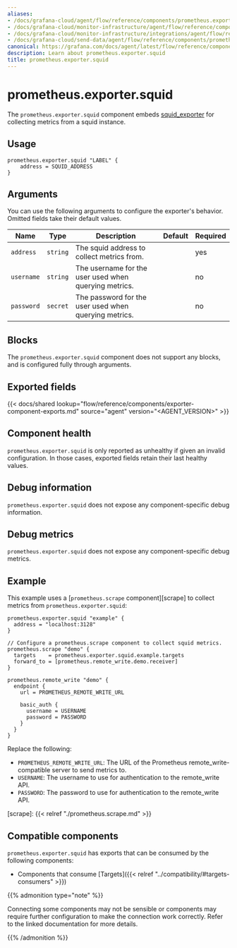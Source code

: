 ```yaml
---
aliases:
- /docs/grafana-cloud/agent/flow/reference/components/prometheus.exporter.squid/
- /docs/grafana-cloud/monitor-infrastructure/agent/flow/reference/components/prometheus.exporter.squid/
- /docs/grafana-cloud/monitor-infrastructure/integrations/agent/flow/reference/components/prometheus.exporter.squid/
- /docs/grafana-cloud/send-data/agent/flow/reference/components/prometheus.exporter.squid/
canonical: https://grafana.com/docs/agent/latest/flow/reference/components/prometheus.exporter.squid/
description: Learn about prometheus.exporter.squid
title: prometheus.exporter.squid
---
```


# prometheus.exporter.squid

The `prometheus.exporter.squid` component embeds
[squid_exporter](https://github.com/boynux/squid-exporter) for collecting metrics from a squid instance.

## Usage

```river
prometheus.exporter.squid "LABEL" {
    address = SQUID_ADDRESS
}
```

## Arguments

You can use the following arguments to configure the exporter's behavior.
Omitted fields take their default values.

| Name       | Type     | Description                                           | Default | Required |
| ---------- | -------- | ----------------------------------------------------- | ------- | -------- |
| `address`  | `string` | The squid address to collect metrics from.            |         | yes      |
| `username` | `string` | The username for the user used when querying metrics. |         | no       |
| `password` | `secret` | The password for the user used when querying metrics. |         | no       |

## Blocks

The `prometheus.exporter.squid` component does not support any blocks, and is configured
fully through arguments.

## Exported fields

{{< docs/shared lookup="flow/reference/components/exporter-component-exports.md" source="agent" version="<AGENT_VERSION>" >}}

## Component health

`prometheus.exporter.squid` is only reported as unhealthy if given
an invalid configuration. In those cases, exported fields retain their last
healthy values.

## Debug information

`prometheus.exporter.squid` does not expose any component-specific
debug information.

## Debug metrics

`prometheus.exporter.squid` does not expose any component-specific
debug metrics.

## Example

This example uses a [`prometheus.scrape` component][scrape] to collect metrics
from `prometheus.exporter.squid`:

```river
prometheus.exporter.squid "example" {
  address = "localhost:3128"
}

// Configure a prometheus.scrape component to collect squid metrics.
prometheus.scrape "demo" {
  targets    = prometheus.exporter.squid.example.targets
  forward_to = [prometheus.remote_write.demo.receiver]
}

prometheus.remote_write "demo" {
  endpoint {
    url = PROMETHEUS_REMOTE_WRITE_URL

    basic_auth {
      username = USERNAME
      password = PASSWORD
    }
  }
}
```

Replace the following:

- `PROMETHEUS_REMOTE_WRITE_URL`: The URL of the Prometheus remote_write-compatible server to send metrics to.
- `USERNAME`: The username to use for authentication to the remote_write API.
- `PASSWORD`: The password to use for authentication to the remote_write API.

[scrape]: {{< relref "./prometheus.scrape.md" >}}

<!-- START GENERATED COMPATIBLE COMPONENTS -->

## Compatible components

`prometheus.exporter.squid` has exports that can be consumed by the following components:

- Components that consume [Targets]({{< relref "../compatibility/#targets-consumers" >}})

{{% admonition type="note" %}}

Connecting some components may not be sensible or components may require further configuration to make the 
connection work correctly. Refer to the linked documentation for more details.

{{% /admonition %}}

<!-- END GENERATED COMPATIBLE COMPONENTS -->
